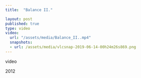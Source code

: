 ```yaml
---
title:  "Balance II."

layout: post
published: true
type: video
video: 
  url: "/assets/media/Balance_II..mp4"
  snapshots:
  - url: /assets/media/vlcsnap-2019-06-14-00h24m26s869.png
---
```


video

2012

<!-- more -->
